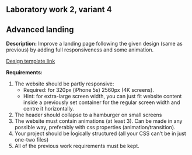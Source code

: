 Laboratory work 2, variant 4
---------
## Advanced landing

**Description:** Improve a landing page following the given design (same as previous) by adding full responsiveness and some animation.

[Design template link](https://www.figma.com/file/pRfvOqsPgu7HrlMPgLKkto/LabWork1-V4)

**Requirements:**

1. The website should be partly responsive:
    - Required: for 320px (iPhone 5s)  2560px (4K screens).
    - Hint: for extra-large screen width, you can just fit website content inside a previously set container for the regular screen width and centre it horizontally.
2. The header should collapse to a hamburger on small screens
3. The website must contain animations (at least 3). Can be made in any possible way, preferably with css properties (animation/transition).
4. Your project should be logically structured (all your CSS can’t be in just one-two files)
5. All of the previous work requirements must be kept.
